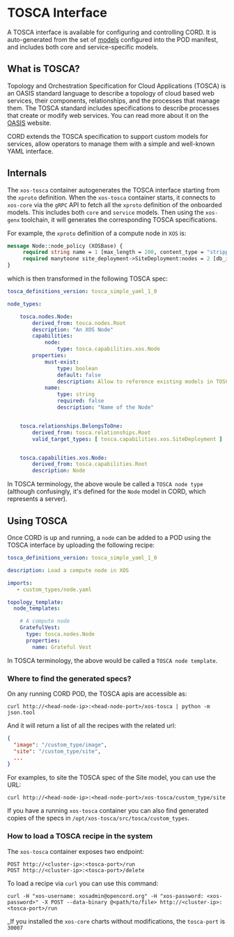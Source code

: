 # TOSCA Interface

A TOSCA interface is available for configuring and controlling CORD. It is
auto-generated from the set of [models](../xos/README.md) configured into the
POD manifest, and includes both core and service-specific models.

## What is TOSCA?

Topology and Orchestration Specification for Cloud Applications (TOSCA) is an
OASIS standard language to describe a topology of cloud based web services,
their components, relationships, and the processes that manage them. The TOSCA
standard includes specifications to describe processes that create or modify
web services. You can read more about it on the
[OASIS](https://www.oasis-open.org/committees/tc_home.php?wg_abbrev=tosca)
website.

CORD extends the TOSCA specification to support custom models for services,
allow operators to manage them with a simple and well-known YAML interface.

## Internals

The `xos-tosca` container autogenerates the TOSCA interface starting from the
`xproto` definition.  When the `xos-tosca` container starts, it connects to
`xos-core` via the `gRPC` API to fetch all the `xproto` definition of the
onboarded models. This includes both `core` and `service` models.  Then using
the `xos-genx` toolchain, it will generates the corresponding TOSCA
specifications.

For example, the `xproto` definition of a compute node in `XOS` is:

```protobuf
message Node::node_policy (XOSBase) {
     required string name = 1 [max_length = 200, content_type = "stripped", blank = False, help_text = "Name of the Node", null = False, db_index = False];
     required manytoone site_deployment->SiteDeployment:nodes = 2 [db_index = True, null = False, blank = False];
}
```

which is then transformed in the following TOSCA spec:

```yaml
tosca_definitions_version: tosca_simple_yaml_1_0

node_types:

    tosca.nodes.Node:
        derived_from: tosca.nodes.Root
        description: "An XOS Node"
        capabilities:
            node:
                type: tosca.capabilities.xos.Node
        properties:
            must-exist:
                type: boolean
                default: false
                description: Allow to reference existing models in TOSCA recipes
            name:
                type: string
                required: false
                description: "Name of the Node"


    tosca.relationships.BelongsToOne:
        derived_from: tosca.relationships.Root
        valid_target_types: [ tosca.capabilities.xos.SiteDeployment ]


    tosca.capabilities.xos.Node:
        derived_from: tosca.capabilities.Root
        description: Node
```

In TOSCA terminology, the above woule be called a `TOSCA node type`
(although confusingly, it's defined for the `Node` model in CORD,
which represents a server).

## Using TOSCA

Once CORD is up and running, a `node` can be added to a POD
using the TOSCA interface by uploading the following recipe:

```yaml
tosca_definitions_version: tosca_simple_yaml_1_0

description: Load a compute node in XOS

imports:
   - custom_types/node.yaml

topology_template:
  node_templates:

    # A compute node
    GratefulVest:
      type: tosca.nodes.Node
      properties:
        name: Grateful Vest
```

In TOSCA terminology, the above would be called a `TOSCA node template`.

### Where to find the generated specs?

On any running CORD POD, the TOSCA apis are accessible as:

```shell
curl http://<head-node-ip>:<head-node-port>/xos-tosca | python -m json.tool
```

And it will return a list of all the recipes with the related url:

```json
{
  "image": "/custom_type/image",
  "site": "/custom_type/site",
  ...
}
```

For examples, to site the TOSCA spec of the Site model, you can use the URL:

```shell
curl http://<head-node-ip>:<head-node-port>/xos-tosca/custom_type/site
```

If you have a running `xos-tosca` container you can also find generated copies
of the specs in `/opt/xos-tosca/src/tosca/custom_types`.

### How to load a TOSCA recipe in the system

The `xos-tosca` container exposes two endpoint:

```shell
POST http://<cluster-ip>:<tosca-port>/run
POST http://<cluster-ip>:<tosca-port>/delete
```

To load a recipe via `curl` you can use this command:

```shell
curl -H "xos-username: xosadmin@opencord.org" -H "xos-password: <xos-password>" -X POST --data-binary @<path/to/file> http://<cluster-ip>:<tosca-port>/run
```

_If you installed the `xos-core` charts without modifications, the `tosca-port` is `30007`

